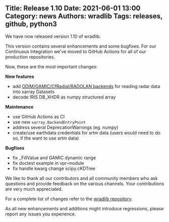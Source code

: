Title: Release 1.10
Date: 2021-06-01 13:00
Category: news
Authors: wradlib
Tags: releases, github, python3
---

We have now released version 1.10 of wradlib.

This version contains several enhancements and some bugfixes. For our Continuous Integration we've moved to GitHub Actions for all of our production repositories.

Now, these are the most important changes:

**New features**

- add [ODIM/GAMIC/CfRadial/RADOLAN backends](https://docs.wradlib.org/en/latest/notebooks/fileio/wradlib_xarray_backends.html) for reading radar data into xarray Datasets
- decode IRIS DB_XHDR as numpy structured array

**Maintenance**

- use GitHub Actions as CI
- use new ``xarray.BackendEntryPoint``
- address several DeprecationWarnings (eg. numpy)
- create/use earthdata credentials for srtm data (users would need to do so, if the want to use srtm data)

**Bugfixes**

- fix _FillValue and GAMIC dynamic range 
- fix doctest example in vpr-module
- fix handle kwarg change scipy.cKDTree

We like to thank all our contributors and all community members who ask questions and provide feedback on the various channels. Your contributions are very much appreciated. 

For a complete list of changes refer to the [wradlib repository](https://github.com/wradlib/wradlib/commits/main).

As all new enhancements and additions might introduce regressions, please report any issues you experience.